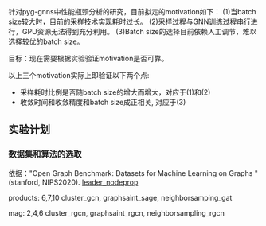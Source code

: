 
针对pyg-gnns中性能瓶颈分析的研究，目前拟定的motivation如下：
(1)当batch size较大时，目前的采样技术实现耗时过长。
(2)采样过程与GNN训练过程串行进行，GPU资源无法得到充分利用。
(3)Batch size的选择目前依赖人工调节，难以选择较优的batch size。

目标：现在需要根据实验验证motivation是否可靠。

以上三个motivation实际上即验证以下两个点:
- 采样耗时比例是否随batch size的增大而增大，对应于(1)和(2)
- 收敛时间和收敛精度和batch size成正相关, 对应于(3)

## 实验计划

### 数据集和算法的选取

依据："Open Graph Benchmark: Datasets for Machine Learning on Graphs
"(stanford, NIPS2020). [leader_nodeprop](https://ogb.stanford.edu/docs/leader_nodeprop/)

products: 6,7,10
cluster_gcn, graphsaint_sage, neighborsamping_gat

mag: 2,4,6
cluster_rgcn, graphsaint_rgcn, neighborsampling_rgcn
